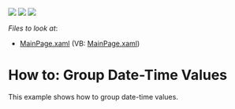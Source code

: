 <!-- default badges list -->
![](https://img.shields.io/endpoint?url=https://codecentral.devexpress.com/api/v1/VersionRange/128578123/11.2.5%2B)
[![](https://img.shields.io/badge/Open_in_DevExpress_Support_Center-FF7200?style=flat-square&logo=DevExpress&logoColor=white)](https://supportcenter.devexpress.com/ticket/details/E3669)
[![](https://img.shields.io/badge/📖_How_to_use_DevExpress_Examples-e9f6fc?style=flat-square)](https://docs.devexpress.com/GeneralInformation/403183)
<!-- default badges end -->
<!-- default file list -->
*Files to look at*:

* [MainPage.xaml](./CS/DXPivotGrid_GroupDateTime/MainPage.xaml) (VB: [MainPage.xaml](./VB/DXPivotGrid_GroupDateTime/MainPage.xaml))
<!-- default file list end -->
# How to: Group Date-Time Values


<p>This example shows how to group date-time values.</p><br />


<br/>


